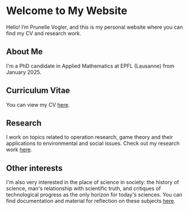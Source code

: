 # Welcome to My Website

Hello! I’m Prunelle Vogler, and this is my personal website where you can find my CV and research work.

## About Me

I'm a PhD candidate in Applied Mathematics at EPFL (Lausanne) from January 2025.

## Curriculum Vitae

You can view my CV [here](cv.md).

## Research

I work on topics related to operation research, game theory and their applications to environmental and social issues. Check out my research work [here](research.md).

## Other interests

I'm also very interested in the place of science in society: the history of science, man's relationship with scientific truth, and critiques of technological progress as the only horizon for today's sciences. You can find documentation and material for reflection on these subjects [here](politics.md).
